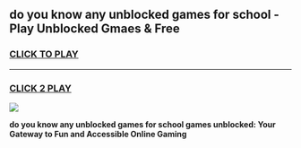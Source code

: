 
## do you know any unblocked games for school - Play Unblocked Gmaes & Free
<h3>
<a href="https://news.freeplayer.one?title=do_you_know_any_unblocked_games_for_school&ref=23F">CLICK TO PLAY</a></h3>
<hr>

<h3>
<a href="https://news.freeplayer.one?title=do_you_know_any_unblocked_games_for_school&ref=23F">CLICK 2 PLAY</a>
  
</h3>

<a href="https://news.freeplayer.one?title=do_you_know_any_unblocked_games_for_school&ref=23F/"><img src="https://clearcache.store/games.png"></a>


**do you know any unblocked games for school games unblocked: Your Gateway to Fun and Accessible Online Gaming**

